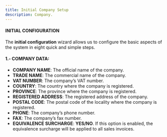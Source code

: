 ```yaml
---
title: Initial Company Setup  
description: Company.
---
```


#### INITIAL CONFIGURATION

The **initial configuration** wizard allows us to configure the basic aspects of the system in eight quick and simple steps.

#### 1.- COMPANY DATA:

- **COMPANY NAME**: The official name of the company.  
- **TRADE NAME**: The commercial name of the company.  
- **VAT NUMBER**: The company’s VAT number.  
- **COUNTRY**: The country where the company is registered.  
- **PROVINCE**: The province where the company is registered.  
- **REGISTERED ADDRESS**: The registered address of the company.  
- **POSTAL CODE**: The postal code of the locality where the company is registered.  
- **PHONE**: The company’s phone number.  
- **FAX**: The company’s fax number.  
- **EQUIVALENCE SURCHARGE**: **YES/NO**. If this option is enabled, the equivalence surcharge will be applied to all sales invoices.

